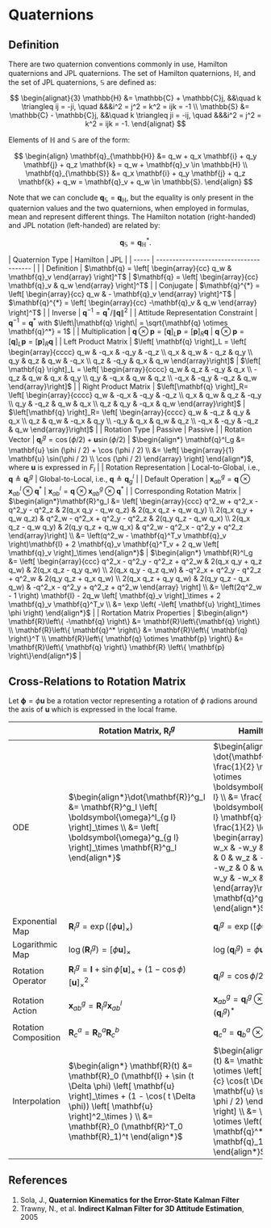 # Quaternions

## Definition

There are two quaternion conventions commonly in use, Hamilton quaternions and JPL quaternions. The set of Hamilton quaternions, $\mathbb{H}$, and the set of JPL quaternions, $\mathbb{S}$ are defined as:

$$
\begin{alignat}{3}
\mathbb{H} &= \mathbb{C} + \mathbb{C}j, &&\quad k \triangleq ij = -ji, \quad &&&i^2 = j^2 = k^2 = ijk = -1 \\
\mathbb{S} &= \mathbb{C} - \mathbb{C}j, &&\quad k \triangleq ji = -ij, \quad &&&i^2 = j^2 = k^2 = ijk = -1.
\end{alignat}
$$

Elements of $\mathbb{H}$ and $\mathbb{S}$ are of the form:

$$
\begin{align}
\mathbf{q}_{\mathbb{H}} &= q_w + q_x \mathbf{i} + q_y \mathbf{j} + q_z \mathbf{k} = q_w + \mathbf{q}_v \in \mathbb{H} \\
\mathbf{q}_{\mathbb{S}} &= q_x \mathbf{i} + q_y \mathbf{j} + q_z \mathbf{k} + q_w = \mathbf{q}_v + q_w \in \mathbb{S}.
\end{align}
$$

Note that we can conclude $\mathbf{q}_{\mathbb{S}} = \mathbf{q}_{\mathbb{H}}$, but the equality is only present in the quaternion values and the two quaternions, when employed in formulas, mean and represent different things. The Hamilton notation (right-handed) and JPL notation (left-handed) are related by:

$$
\mathbf{q}_{\mathbb{S}} = \mathbf{q}^*_{\mathbb{H}}.
$$

|  Quaternion Type  | Hamilton | JPL |
| ----- | --------------------------------------- | |
|  Definition | $\mathbf{q} =  \left[ \begin{array}{cc} q_w & \mathbf{q}_v \end{array} \right]^T$  | $\mathbf{q} =  \left[ \begin{array}{cc} \mathbf{q}_v & q_w \end{array} \right]^T$ |
| Conjugate | $\mathbf{q}^{*} = \left[ \begin{array}{cc} q_w & - \mathbf{q}_v \end{array} \right]^T$ | $\mathbf{q}^{*} = \left[ \begin{array}{cc} -\mathbf{q}_v & q_w \end{array} \right]^T$ |
| Inverse | $\mathbf{q}^{-1} = \mathbf{q}^* / \left\|\mathbf{q}\right\|^2$ |
| Attitude Representation Constraint | $\mathbf{q}^{-1} = \mathbf{q}^*$ with $\left\|\mathbf{q} \right\| = \sqrt{\mathbf{q} \otimes \mathbf{q}^*} = 1$ |
| Multiplication | $\mathbf{q}\otimes \mathbf{p} = \left[ \mathbf{q} \right]_L \mathbf{p} = \left[ \mathbf{p}\right]_R \mathbf{q}$ | $\mathbf{q} \otimes \mathbf{p} = \left[ \mathbf{q} \right]_L \mathbf{p} = \left[ \mathbf{p} \right]_R \mathbf{q}$ |
| Left Product Matrix | $\left[ \mathbf{q} \right]_L = \left[ \begin{array}{cccc} q_w & -q_x & -q_y & -q_z \\ q_x & q_w & - q_z & q_y \\ q_y & q_z & q_w & -q_x \\ q_z & -q_y & q_x & q_w \end{array}\right]$ | $\left[ \mathbf{q} \right]_L = \left[ \begin{array}{cccc} q_w & q_z & -q_y & q_x \\ -q_z & q_w & q_x & q_y \\ q_y & -q_x & q_w & q_z \\ -q_x & -q_y & -q_z & q_w \end{array}\right]$ |
| Right Product Matrix | $\left[\mathbf{q} \right]_R= \left[ \begin{array}{cccc} q_w & -q_x & -q_y & -q_z \\ q_x & q_w & q_z & -q_y \\ q_y & -q_z & q_w & q_x \\ q_z & q_y & -q_x & q_w \end{array}\right]$ | $\left[\mathbf{q} \right]_R= \left[ \begin{array}{cccc} q_w & -q_z & q_y & q_x \\ q_z & q_w & -q_x & q_y \\ -q_y & q_x & q_w & q_z \\ -q_x & -q_y & -q_z & q_w \end{array}\right]$ |
| Rotation Type | Passive | Passive |
| Rotation Vector | $\mathbf{q}^g_l = \cos(\phi / 2) + \mathbf{u} \sin(\phi / 2)$ | $\begin{align*} \mathbf{q}^l_g &= \mathbf{u} \sin (\phi / 2) + \cos (\phi / 2) \\ &= \left[ \begin{array}{1} \mathbf{u} \sin(\phi / 2) \\ \cos (\phi / 2) \end{array} \right] \end{align*}$, where $\mathbf{u}$ is expressed in $F_l$ |
| Rotation Representation | Local-to-Global, i.e., $\mathbf{q} \triangleq \mathbf{q}^g_l$ | Global-to-Local, i.e., $\mathbf{q} \triangleq \mathbf{q}^l_g$ |
| Default Operation | $\mathbf{x}^g_{a  b} = \mathbf{q} \otimes \mathbf{x}^{l}_{a  b} \otimes \mathbf{q}^*$ | $\mathbf{x}^l_{a  b} = \mathbf{q} \otimes \mathbf{x}^{g}_{a  b} \otimes \mathbf{q}^*$ |
| Corresponding Rotation Matrix | $\begin{align*}\mathbf{R}^g_l &= \left[ \begin{array}{ccc} q^2_w + q^2_x - q^2_y - q^2_z & 2(q_x q_y - q_w q_z) & 2(q_x q_z + q_w q_y) \\ 2(q_x q_y + q_w q_z) & q^2_w - q^2_x + q^2_y - q^2_z & 2(q_y q_z - q_w q_x) \\ 2(q_x q_z - q_w q_y) & 2(q_y q_z + q_w q_x) & q^2_w - q^2_x - q^2_y + q^2_z  \end{array}\right] \\ &= \left(q^2_w - \mathbf{q}^T_v \mathbf{q}_v \right)\mathbf{I} + 2 \mathbf{q}_v \mathbf{q}^T_v + 2 q_w \left[ \mathbf{q}_v \right]_\times \end{align*}$ | $\begin{align*} \mathbf{R}^l_g &= \left[ \begin{array}{ccc} q^2_x - q^2_y - q^2_z + q^2_w & 2(q_x q_y + q_z q_w) & 2(q_x q_z - q_y q_w) \\ 2(q_x q_y - q_z q_w) & -q^2_x + q^2_y - q^2_z + q^2_w & 2(q_y q_z + q_x q_w) \\ 2(q_x q_z + q_y q_w) & 2(q_y q_z - q_x q_w) & -q^2_x - q^2_y + q^2_z + q^2_w \end{array} \right] \\ &= \left(2q^2_w - 1 \right) \mathbf{I} - 2q_w \left[ \mathbf{q}_v \right]_\times + 2 \mathbf{q}_v \mathbf{q}^T_v  \\ &= \exp \left( -\left[ \mathbf{u} \right]_\times \phi \right)  \end{align*}$ |
| Rortation Matrix Properties | $\begin{align*} \mathbf{R}\left\{ -\mathbf{q} \right\} &= \mathbf{R}\left\{\mathbf{q} \right\} \\ \mathbf{R}\left\{ \mathbf{q}^* \right\} &= \mathbf{R}\left\{ \mathbf{q} \right\}^T \\ \mathbf{R}\left\{ \mathbf{q} \otimes \mathbf{p} \right\} &= \mathbf{R}\left\{ \mathbf{q} \right\} \mathbf{R} \left\{ \mathbf{p} \right\}\end{align*}$ |

## Cross-Relations to Rotation Matrix

Let $\boldsymbol{\phi} = \phi \mathbf{u}$ be a rotation vector representing a rotation of $\phi$ radions around the axis of $\mathbf{u}$ which is expressed in the local frame.

|   |  Rotation Matrix, $\mathbf{R}^g_l$  | Hamilton, $\mathbf{q}^g_l$ | JPL, $\mathbf{q}^l_g$ |
| - | ----- | --------------------------------------- | - |
| ODE | $\begin{align*}\dot{\mathbf{R}}^g_l &= \mathbf{R}^g_l \left[ \boldsymbol{\omega}^l_{g  l} \right]_\times \\ &= \left[ \boldsymbol{\omega}^g_{g  l}  \right]_\times \mathbf{R}^g_l \end{align*}$ | $\begin{align*} \dot{\mathbf{q}}^g_l &= \frac{1}{2} \mathbf{q}^g_l \otimes \boldsymbol{\omega}^l_{g  l} \\ &= \frac{1}{2} \boldsymbol{\Omega}^l_{g  l} \mathbf{q}^g_l \\ &= \frac{1}{2} \left[ \begin{array}{cccc} 0 & -w_x & -w_y & -w_z \\ w_x & 0 & w_z & -w_y \\ w_y & -w_z & 0 & w_x \\ w_z & w_y & -w_x & 0 \end{array}\right] \mathbf{q}^g_l \end{align*}$ | $\begin{align*} \dot{\mathbf{q}}^l_g &= \frac{1}{2} \boldsymbol{\omega}^l_{g  l} \otimes \mathbf{q}^l_g \\ &= \frac{1}{2} \boldsymbol{\Omega}^l_{g  l} \mathbf{q}^l_g \\ &= \frac{1}{2} \left[ \begin{array}{cccc} 0 & w_z & -w_y & w_x \\ -w_z & 0 & w_x & w_y \\ w_y & - w_x & 0 & w_z \\ -w_x & -w_y & -w_z & 0  \end{array} \right] \mathbf{q}^l_g \end{align*}$ |
| Exponential Map | $\mathbf{R}^g_l = \exp \left( \left[ \phi \mathbf{u} \right]_\times \right)$ | $\mathbf{q}^g_l = \exp \left( \left[ \phi \mathbf{u} / 2 \right]_\times \right)$ | $\mathbf{q}^l_g = \exp \left( \left[ -\phi \mathbf{u} / 2 \right]_\times \right)$ |
| Logarithmic Map | $\log \left( \mathbf{R}^g_l \right) = \left[ \phi \mathbf{u} \right]_\times$ | $\log \left( \mathbf{q}^g_l \right) = \phi \mathbf{u} / 2$ | $\log (\mathbf{q}^l_g) = -\phi \mathbf{u} / 2$ |
| Rotation Operator | $\mathbf{R}^g_l = \mathbf{I} + \sin \phi \left[ \mathbf{u} \right]_\times + (1 - \cos \phi) \left[ \mathbf{u} \right]^2_\times$ | $\mathbf{q}^g_l = \cos \phi / 2 + \mathbf{u} \sin \phi / 2$ | $\mathbf{q}^l_g = -\mathbf{u} \sin \phi / 2 + \cos \phi / 2$ |
| Rotation Action | $\mathbf{x}^g_{a  b} = \mathbf{R}^g_l \mathbf{x}^l_{a  b}$ | $\mathbf{x}^g_{a  b} = \mathbf{q}^g_l \otimes \mathbf{x}^l_{a  b} \otimes \left( \mathbf{q}^g_l \right)^*$ | $\mathbf{x}^l_{a  b} = \mathbf{q}^l_g \otimes \mathbf{x}^g_{a  b} \otimes \left( \mathbf{q}^l_g \right)^*$ |
| Rotation Composition | $\mathbf{R}^a_c = \mathbf{R}^a_b \mathbf{R}^b_c$ | $\mathbf{q}^a_{c} = \mathbf{q}^a_b \otimes \mathbf{q}^b_c$ |
| Interpolation | $\begin{align*} \mathbf{R}(t) &= \mathbf{R}_0 (\mathbf{I} + \sin (t \Delta \phi) \left[ \mathbf{u} \right]_\times + (1 - \cos( t  \Delta \phi)) \left[ \mathbf{u} \right]^2_\times ) \\ &= \mathbf{R}_0 (\mathbf{R}^T_0 \mathbf{R}_1)^t \end{align*}$ | $\begin{align*}\mathbf{q}(t) &= \mathbf{q}_0 \otimes \left[ \begin{array}{c} \cos(t \Delta \phi / 2) \\ \mathbf{u} \sin (t \Delta \phi / 2) \end{array} \right] \\ &= \mathbf{q}_0 \otimes \left( \mathbf{q}^*_0 \otimes \mathbf{q}_1 \right)^t \end{align*}$ |

## References

1. Sola, J., **Quaternion Kinematics for the Error-State Kalman Filter**
2. Trawny, N., et al. **Indirect Kalman Filter for 3D Attitude Estimation**, 2005
